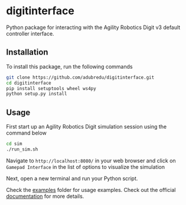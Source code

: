# digitinterface

Python package for interacting with the Agility Robotics Digit v3 default controller interface.

## Installation
To install this package, run the following commands
```bash
git clone https://github.com/adubredu/digitinterface.git
cd digitinterface
pip install setuptools wheel ws4py
python setup.py install
```

## Usage
First start up an Agility Robotics Digit simulation session using the command below
```bash
cd sim
./run_sim.sh
```
Navigate to `http://localhost:8080/` in your web browser and click on `Gamepad Interface` in the list of options to visualize the simulation

Next, open a new terminal and run your Python script.

Check the [examples](examples) folder for usage examples. Check out the official [documentation](https://adubredu.github.io/digitinterface) for more details.
